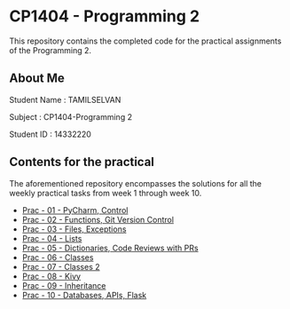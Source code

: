 
# CP1404 - Programming 2 

This repository contains the completed code for the practical assignments of the Programming 2.

## About Me 

Student Name : TAMILSELVAN 

Subject : CP1404-Programming 2

Student ID : 14332220


## Contents for the practical

The aforementioned repository encompasses the solutions for all the weekly practical tasks
from week 1 through week 10. 

* [Prac - 01 - PyCharm, Control](https://github.com/tamil290/CP1404/tree/master/practical%201)
* [Prac - 02 - Functions, Git Version Control](https://github.com/tamil290/CP1404/tree/master/practical%202)
* [Prac - 03 - Files, Exceptions](https://github.com/tamil290/CP1404/tree/master/practical%203)
* [Prac - 04 - Lists](https://github.com/tamil290/CP1404/tree/master/practical%204)
* [Prac - 05 - Dictionaries, Code Reviews with PRs](https://github.com/tamil290/CP1404/tree/master/Practical_5)
* [Prac - 06 - Classes](https://github.com/tamil290/CP1404/tree/master/practical%206)
* [Prac - 07 - Classes 2](https://github.com/tamil290/CP1404/tree/master/practical%207)
* [Prac - 08 - Kivy](https://github.com/tamil290/CP1404/tree/master/practical%208)
* [Prac - 09 - Inheritance](https://github.com/tamil290/CP1404/tree/master/practical%208)
* [Prac - 10 - Databases, APIs, Flask]()


